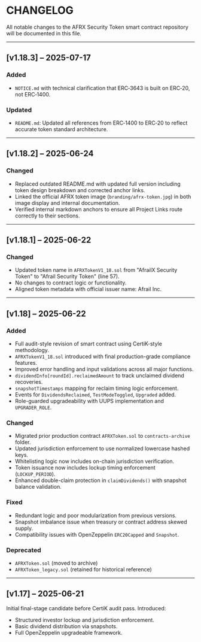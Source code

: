 # CHANGELOG

All notable changes to the AFRX Security Token smart contract repository will be documented in this file.

----------

## [v1.18.3] – 2025-07-17

### Added

-   `NOTICE.md` with technical clarification that ERC‑3643 is built on ERC‑20, not ERC‑1400.

### Updated

-   `README.md`: Updated all references from ERC‑1400 to ERC‑20 to reflect accurate token standard architecture.

----------

## [v1.18.2] – 2025-06-24

### Changed

-   Replaced outdated README.md with updated full version including token design breakdown and corrected anchor links.
-   Linked the official AFRX token image (`branding/afrx-token.jpg`) in both image display and internal documentation.
-   Verified internal markdown anchors to ensure all Project Links route correctly to their sections.

----------

## [v1.18.1] – 2025-06-22

### Changed

-   Updated token name in `AFRXTokenV1_18.sol` from "AfrailX Security Token" to "Afrail Security Token" (line 57).
-   No changes to contract logic or functionality.
-   Aligned token metadata with official issuer name: Afrail Inc.

----------

## [v1.18] – 2025-06-22

### Added

-   Full audit-style revision of smart contract using CertiK-style methodology.
-   `AFRXTokenV1_18.sol` introduced with final production-grade compliance features.
-   Improved error handling and input validations across all major functions.
-   `dividendInfo[roundId].reclaimedAmount` to track unclaimed dividend recoveries.
-   `snapshotTimestamps` mapping for reclaim timing logic enforcement.
-   Events for `DividendsReclaimed`, `TestModeToggled`, `Upgraded` added.
-   Role-guarded upgradeability with UUPS implementation and `UPGRADER_ROLE`.

### Changed

-   Migrated prior production contract `AFRXToken.sol` to `contracts-archive` folder.
-   Updated jurisdiction enforcement to use normalized lowercase hashed keys.
-   Whitelisting logic now includes on-chain jurisdiction verification.
-   Token issuance now includes lockup timing enforcement (`LOCKUP_PERIOD`).
-   Enhanced double-claim protection in `claimDividends()` with snapshot balance validation.

### Fixed

-   Redundant logic and poor modularization from previous versions.
-   Snapshot imbalance issue when treasury or contract address skewed supply.
-   Compatibility issues with OpenZeppelin `ERC20Capped` and `Snapshot`.

### Deprecated

-   `AFRXToken.sol` (moved to archive)
-   `AFRXToken_legacy.sol` (retained for historical reference)

----------

## [v1.17] – 2025-06-21

Initial final-stage candidate before CertiK audit pass. Introduced:

-   Structured investor lockup and jurisdiction enforcement.
-   Basic dividend distribution via snapshots.
-   Full OpenZeppelin upgradeable framework.
